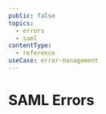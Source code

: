 ```yaml
---
public: false
topics:
  - errors
  - saml
contentType:
  - reference
useCase: error-management
---
```


# SAML Errors